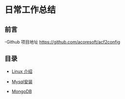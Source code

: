 # 日常工作总结

## 前言
-Github 项目地址	<https://github.com/acoresoft/acf2config>

## 目录

- [Linux 介绍](docs/Linux.md)



- [Mysql安装](mysql/install.md)
- [MongoDB](docs/mongodbInstall.md)





